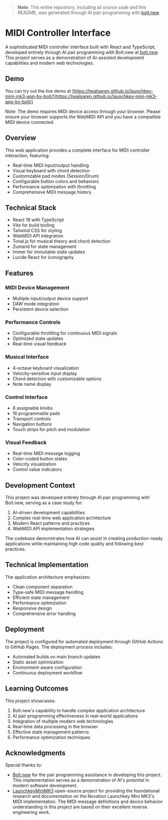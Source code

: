 > **Note**: This entire repository, including all source code and this README, was generated through AI pair programming with [bolt.new](https://bolt.new).

# MIDI Controller Interface

A sophisticated MIDI controller interface built with React and TypeScript, developed entirely through AI pair programming with Bolt.new at [bolt.new](https://bolt.new). This project serves as a demonstration of AI-assisted development capabilities and modern web technologies.

## Demo

You can try out the live demo at [https://healgaren.github.io/launchkey-mini-mk3-app-by-bolt/](https://healgaren.github.io/launchkey-mini-mk3-app-by-bolt/)

Note: The demo requires MIDI device access through your browser. Please ensure your browser supports the WebMIDI API and you have a compatible MIDI device connected.

## Overview

This web application provides a complete interface for MIDI controller interaction, featuring:

- Real-time MIDI input/output handling
- Visual keyboard with chord detection
- Customizable pad modes (Session/Drum)
- Configurable button colors and behaviors
- Performance optimization with throttling
- Comprehensive MIDI message history

## Technical Stack

- React 18 with TypeScript
- Vite for build tooling
- Tailwind CSS for styling
- WebMIDI API integration
- Tonal.js for musical theory and chord detection
- Zustand for state management
- Immer for immutable state updates
- Lucide React for iconography

## Features

### MIDI Device Management
- Multiple input/output device support
- DAW mode integration
- Persistent device selection

### Performance Controls
- Configurable throttling for continuous MIDI signals
- Optimized state updates
- Real-time visual feedback

### Musical Interface
- 4-octave keyboard visualization
- Velocity-sensitive input display
- Chord detection with customizable options
- Note name display

### Control Interface
- 8 assignable knobs
- 16 programmable pads
- Transport controls
- Navigation buttons
- Touch strips for pitch and modulation

### Visual Feedback
- Real-time MIDI message logging
- Color-coded button states
- Velocity visualization
- Control value indicators

## Development Context

This project was developed entirely through AI pair programming with Bolt.new, serving as a case study for:

1. AI-driven development capabilities
2. Complex real-time web application architecture
3. Modern React patterns and practices
4. WebMIDI API implementation strategies

The codebase demonstrates how AI can assist in creating production-ready applications while maintaining high code quality and following best practices.

## Technical Implementation

The application architecture emphasizes:

- Clean component separation
- Type-safe MIDI message handling
- Efficient state management
- Performance optimization
- Responsive design
- Comprehensive error handling

## Deployment

The project is configured for automated deployment through GitHub Actions to GitHub Pages. The deployment process includes:

- Automated builds on main branch updates
- Static asset optimization
- Environment-aware configuration
- Continuous deployment workflow

## Learning Outcomes

This project showcases:

1. Bolt.new's capability to handle complex application architecture
2. AI pair programming effectiveness in real-world applications
3. Integration of multiple modern web technologies
4. Real-time data processing in the browser
5. Effective state management patterns
6. Performance optimization techniques

## Acknowledgments

Special thanks to:

- [Bolt.new](https://bolt.new) for the pair programming assistance in developing this project. This implementation serves as a demonstration of AI's potential in modern software development.
- [LaunchkeyMiniMK3](https://github.com/giezu/LaunchkeyMiniMK3) open-source project for providing the foundational research and documentation on the Novation Launchkey Mini MK3's MIDI implementation. The MIDI message definitions and device behavior understanding in this project are based on their excellent reverse engineering work.
